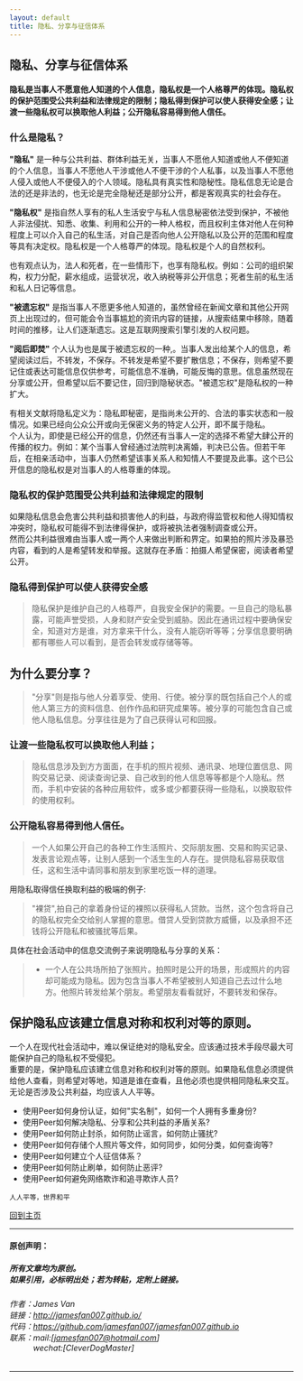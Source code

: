 ```yaml
---
layout: default
title: 隐私、分享与征信体系
---
```


## 隐私、分享与征信体系

#### 隐私是当事人不愿意他人知道的个人信息，隐私权是一个人格尊严的体现。隐私权的保护范围受公共利益和法律规定的限制；隐私得到保护可以使人获得安全感；让渡一些隐私权可以换取他人利益；公开隐私容易得到他人信任。

### 什么是隐私？

**"隐私"** 是一种与公共利益、群体利益无关，当事人不愿他人知道或他人不便知道的个人信息，当事人不愿他人干涉或他人不便干涉的个人私事，以及当事人不愿他人侵入或他人不便侵入的个人领域。隐私具有真实性和隐秘性。隐私信息无论是合法的还是非法的，也无论是完全隐秘还是部分公开，都是客观真实的社会存在。  

**"隐私权"** 是指自然人享有的私人生活安宁与私人信息秘密依法受到保护，不被他人非法侵扰、知悉、收集、利用和公开的一种人格权，而且权利主体对他人在何种程度上可以介入自己的私生活，对自己是否向他人公开隐私以及公开的范围和程度等具有决定权。隐私权是一个人格尊严的体现。隐私权是个人的自然权利。  

也有观点认为，法人和死者，在一些情形下，也享有隐私权。例如：公司的组织架构，权力分配，薪水组成，运营状况，收入纳税等非公开信息；死者生前的私生活和私人日记等信息。  
 
**"被遗忘权"** 是指当事人不愿更多他人知道的，虽然曾经在新闻文章和其他公开网页上出现过的，但可能会令当事尴尬的资讯内容的链接，从搜索结果中移除，随着时间的推移，让人们逐渐遗忘。这是互联网搜索引擎引发的人权问题。  
 
**"阅后即焚"** 个人认为也是属于被遗忘权的一种,。当事人发出给某个人的信息，希望阅读过后，不转发，不保存。不转发是希望不要扩散信息；不保存，则希望不要记住或表达可能信息仅供参考，可能信息不准确，可能反悔的意思。信息虽然现在分享或公开，但希望以后不要记住，回归到隐秘状态。"被遗忘权"是隐私权的一种扩大。  

有相关文献将隐私定义为：隐私即秘密，是指尚未公开的、合法的事实状态和一般情况。如果已经向公众公开或向无保密义务的特定人公开，即不属于隐私。  
个人认为，即使是已经公开的信息，仍然还有当事人一定的选择不希望大肆公开的传播的权力。例如：某个当事人曾经通过法院判决离婚，判决已公告。但若干年后，在相亲活动中，当事人仍然希望该事关系人和知情人不要提及此事。这个已公开信息的隐私权是对当事人的人格尊重的体现。 

### 隐私权的保护范围受公共利益和法律规定的限制   
如果隐私信息会危害公共利益和损害他人的利益，与政府得监管权和他人得知情权冲突时，隐私权可能得不到法律得保护，或将被执法者强制调查或公开。  
然而公共利益很难由当事人或一两个人来做出判断和界定。如果拍的照片涉及暴恐内容，看到的人是希望转发和举报。这就存在矛盾：拍摄人希望保密，阅读者希望公开。  

### 隐私得到保护可以使人获得安全感  
> 隐私保护是维护自己的人格尊严，自我安全保护的需要。一旦自己的隐私暴露，可能声誉受损，人身和财产安全受到威胁。因此在通讯过程中要确保安全，知道对方是谁，对方拿来干什么，没有人能窃听等等；分享信息要明确都有哪些人可以看到，是否会转发或存储等等。  

## 为什么要分享？
> "分享"则是指与他人分着享受、使用、行使。被分享的既包括自己个人的或他人第三方的资料信息、创作作品和研究成果等。被分享的可能包含自己或他人隐私信息。分享往往是为了自己获得认可和回报。   

### 让渡一些隐私权可以换取他人利益；  
> 隐私信息涉及到方方面面，在手机的照片视频、通讯录、地理位置信息、网购交易记录、阅读查询记录、自己收到的他人信息等等都是个人隐私。然而，手机中安装的各种应用软件，或多或少都要获得一些隐私，以换取软件的使用权利。  

### 公开隐私容易得到他人信任。
> 一个人如果公开自己的各种工作生活照片、交际朋友圈、交易和购买记录、发表言论观点等，让别人感到一个活生生的人存在。提供隐私容易获取信任，这和生活中请同事和朋友到家里吃饭一样的道理。  

用隐私取得信任换取利益的极端的例子:  
> "裸贷",拍自己的拿着身份证的裸照以获得私人贷款。当然，这个包含将自己的隐私权完全交给别人掌握的意思。借贷人受到贷款方威慑，以及承担不还钱将公开隐私和被骚扰等后果。  

具体在社会活动中的信息交流例子来说明隐私与分享的关系：  
> - 一个人在公共场所拍了张照片。拍照时是公开的场景，形成照片的内容却可能成为隐私。因为包含当事人不希望被别人知道自己去过什么地方。他照片转发给某个朋友。希望朋友看看就好，不要转发和保存。  

## 保护隐私应该建立信息对称和权利对等的原则。
一个人在现代社会活动中，难以保证绝对的隐私安全。应该通过技术手段尽最大可能保护自己的隐私权不受侵犯。  
重要的是，保护隐私应该建立信息对称和权利对等的原则。如果隐私信息必须提供给他人查看，则希望对等地，知道是谁在查看，且他必须也提供相同隐私来交互。无论是否涉及公共利益，均应该人人平等。

- 使用Peer如何身份认证，如何"实名制"，如何一个人拥有多重身份?  
- 使用Peer如何解决隐私、分享和公共利益的矛盾关系?  
- 使用Peer如何防止封杀，如何防止谣言，如何防止骚扰?  
- 使用Peer如何存储个人照片等文件，如何同步，如何分类，如何查询等?  
- 使用Peer如何建立个人征信体系？
- 使用Peer如何防止刷单，如何防止恶评?  
- 使用Peer如何避免网络欺诈和追寻欺诈人员?  

```
人人平等，世界和平
```

[回到主页](http://jamesfan007.github.io/)

---

#### 原创声明：

##### 所有文章均为原创。 <br/> 如果引用，必标明出处；若为转贴，定附上链接。

###### 作者：James Van <br/> 链接：http://jamesfan007.github.io/ <br/> 代码：https://github.com/jamesfan007/jamesfan007.github.io <br/> 联系：mail:[jamesfan007@hotmail.com]  <br/> &emsp;&emsp;&emsp;wechat:[CleverDogMaster]

---
